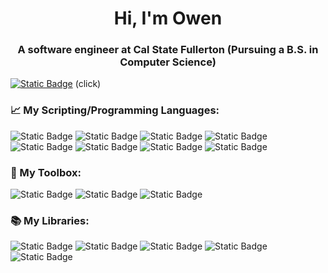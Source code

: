 <h1 align="center">Hi, I'm Owen</h1>
<h3 align="center">A software engineer at Cal State Fullerton (Pursuing a B.S. in Computer Science)</h3>

[![Static Badge](https://img.shields.io/badge/LinkedIn-%230A66C2?style=for-the-badge&logo=LinkedIn&labelColor=black)](https://www.linkedin.com/in/owen-r/) (click)

<h3 align="left">📈 My Scripting/Programming Languages:</h3>

![Static Badge](https://img.shields.io/badge/C%2B%2B-00599C?style=for-the-badge&logo=c%2B%2B&labelColor=black)
![Static Badge](https://img.shields.io/badge/C-A8B9CC?style=for-the-badge&logo=c&labelColor=black)
![Static Badge](https://img.shields.io/badge/X86-3ab292?style=for-the-badge&logo=data%3Aimage%2Fpng%3Bbase64%2CiVBORw0KGgoAAAANSUhEUgAAAGQAAABkCAYAAABw4pVUAAAIxklEQVR4Xu2cB6xtVRGGKdIMiIAiKMRHpIgiRmILijxEJSEagpgQicpTQEBENKgJljzFIIgNJIL9SRAJYsSKhaAgYEUTsddrjyX2XuD3H%2Bbuyz7%2FWWXuPUe8z8yXTHicNf%2BsffZZZ69Zs9a5m2ySJEmSJEmSJEmSJEmSJEmSJEmSJEmSJEmSJEnyvwPAlrQ1tL1oD1z8913V746E%2Fe9O24O2%2F%2BL1bKk%2B%2FzfwzW1Dewrt3bTvo85vaB%2BnvYC2m8aZJ4z%2FANoraZ%2Bn%2FW10DWO%2BSns97QDVb5TAvwkvpv124m3G%2BDftXbTdNe4sMN7DaZ%2Ba6CnGx2h7abyNBl78fWg3y5taCX%2BgPVHjLxfG2Ip2Hu3WyfDL4s%2B0ozX2qocXvTftF%2FJmZuEW2jrtJwq1O9Cuk5grxa7ladrHqoUXux3t2%2FIm5sG%2FaI%2FS%2FnpQsy3tCxJrVv5Be7D2tSqBPxb%2BW1hCsLX22YL%2B79cgc%2BIrtM21v1UFL3BX2t%2FlwkvYaLds6hW09bQ3034ydmjwLO23Bn1PVHGDH8Mne%2Fs2%2FXOyqcqTtc9VBS%2FwdL3iAjfR9ixot6C9FP6MbnGTakvQb3var1VcwNLeh4j2brS3il%2BJ68e6VQcv8KN6xcICbQfVjWH7maJRLEvaSXUKfV6iwgIfpt1JtQNse4cKBLuWe6lu1YD%2BY%2BcZqlHgi8jeyG5O7mzfHP4IamHz0Z1VO4btd4dP4C1Wb8aF%2Fvyxq2pK0O8KFQpPUs0Ytj9GBQW6g8Og39UqXOQv8GzyZNWsGtAeTTaRb6qaEvQ7X8VC7wPp6f9K21Z1JeAlH3uMPpN2OLzWtaP6maNNoAsB26DaGvQ9oqAv2WmqNfj6T9EmVLCj39tUKKxVzRi2f0MFwidUMzPwUoDlwhGOVL0Cf15GVtdfQuXGwifJFqHFFP2%2BqMIRt6I0QheBZ1e9TO3lqpsLDHx%2F1CuVY36GTnmb7e9VUQGr5eyj2gG2naQC4ULVKPR5ENr1phtVM4bth6igwMy1sSoM%2FmztrcJbVDvAtmPUucIJqh0DH51WQq9hFdwjVDcAz%2F%2B%2FJhrlGNWNgT%2Fre%2Bwnmj1pJ9PeQNuwaFalfgJtu7FvCIo%2BsthRCxt1hxS090T7Jg68T7Ul6PccFQr2oVxA23%2Bk2Zl2Avqp6o3oJAZsP1dFBW67yfzvgbRrtVGwBOBiNJ4MU9D5Hog9%2F79L20a0kQ%2FTJuvqc3sM%2FTalvUf08%2BDnCOyNwPdQWvwRfo1noT%2FXjLFyynraZtpnEXhK1nr2DrxqpDleGwvYRT963FcP%2BMLsTRJnFr6DQrmlBHwjqcUC%2BivwFjaAJwZ1FfijoIetBw6A7xvb5k%2BPc7SfKPBBMssmlS00bQs1tGYw0C%2B1RwZtD1ssbqF9T0GnrdGfFI0vI7aNaelnv%2BMK8NT8ueiv4Gt8hvYIjdsCvg9%2BR3CR9l0EvpKMpMI9%2FkTbW%2BNHofZg2g8nQ64YK6XsrH2UwMo2x2xZYHPPBtqHEL9%2Fh2n%2FReCjclaO07hRqD0Fy5swI1hiMZGulqDPD1TYwDIoS5MnMjf%2B%2F460SyZdi9jTqD%2FJw7OI3uTW4gqNGYXa4zRYBXuMLcBX%2Fr%2BcbKpi6XlzcocnABFsLp1aBoxh%2B4UqKnC46orQcRfar1QdwNYCzT2LGtTtCx91Leym2op%2BYsEFTzTscdHDkoTqvIbYHGqcq1oFPid%2FT4XCZaqrAl9pLgdbtB2scaJQ%2B0ENKNg%2Bx31VNwa%2BrdvjeaobQLsONmDvM3QQj37PV7FgZ86ai9UJ6HyRRmhwluqjULsf%2Bill6EwT%2FT6gQsHmk%2BIBA%2FhefY%2BbVVeDvvuouEA8%2BYFPUNFN%2B6NUHwV%2BLLPFcm7C%2FdD%2FcA9VncHXL1XHApeqrgZ9N4NvRrWIzSMGvGAWxeacXTRGBOo%2Bp8GEM1TTgv5f1wDCetUYiNWyLlBdC%2FQzt9DuowV6HPojTblK4%2FSAZ3W9yfyxqmuB%2Fki%2FXDUGYkd%2FzlddC%2FT3nU5RzRR02gm%2B4FkJ%2FQ5GwMvuPUKbUwP0f6MGEK5WjYHYfsg7VdcC%2FcztRNVMgf5BgRY22pvZ0Bj4Abkea1XXAv0C4DWqMRDbMfy06lqgvy3Q3KOxAMeqYgXYgq2a74%2Bh311UXOBY1bVAP1u6UjUD6M8%2FtvMZfW92LMnS5BYHqW4JxKu4Ec7W%2BDXg%2Bwwt3q6aGvDy%2Fe80gHCe6gbY9lp1LhDKKOn3SBUKNkeXD%2B7BU7TrRVDiKtpl%2BmIBGxn1T38E%2FT6rYsGKlaEKAP2OUnGBdaobYNtadS5gR1qrpxYH0C%2BffEs1S7DxDPUu8HvabvD960hpZYG2vfaloL8OMS5WnQL%2F%2BUCvHmWj8t6qHYBnfb2Sh7G0WVcC%2FrO31lkzo1yCgdeCemLj%2BJHmaG2scMm4rxLwi49gP1cojkz4D2uuFf8SN6hWQbzibeu0qZ84wO9nL0u1gbGvak1sE0%2FvcJgxdUCMr12pThW6ZQ%2F0J%2BKBb8JL9HbkZw3tYfDD0b0zvQPdYzzwwuCPVFjBziTbvPN02qnwI1G9idwoJxaIbd3apDv1NYdXhSM%2FyjSfZkEOvjm20t3BKNdpvzXo%2B3gsf2Ecxcop01sBfPEwxDo9SbUDiKfJ16BT2UT%2FGNAs2KBYo322oP9rNMicWHr0jzuLrsY%2Fif6NtMwrwumqVehztormgC1Wmz9DKAHPPCO7f8uhXBVH%2FPjnHqpV4H%2FJILJ%2BsUfS0iG3GvATlZEkI4LtKB6ofUSBfyjz%2BKbYvPJCjX8bbFin3hVOVW0NxApzhp3s2Er1CvzPZkTWRS1s0K2oAq3AN%2ByiE71iiUh9TQavQC50zHbwmo%2BqMeYLz7o0Tsm6j64B%2Bh5Kuxz9fYUBW0TaKZCHaqxZgR9NskwqelzoBtpTESy1bFTAb8ZB8In%2F1bj9YLPZ62inwUsV3W%2FfPID%2FsRk7aP6y0XXYjz1fRDsSc%2FpmJkmSJEmSJEmSJEmSJEmSJEmSJEmSJEmSJEmSJEmSJEmSJEmSFPgPcjJcbdJD8NgAAAAASUVORK5CYII%3D&labelColor=black)
![Static Badge](https://img.shields.io/badge/Python-3776AB?style=for-the-badge&logo=python&labelColor=black)
![Static Badge](https://img.shields.io/badge/R-276DC3?style=for-the-badge&logo=r&labelColor=black)
![Static Badge](https://img.shields.io/badge/BASH-4EAA25?style=for-the-badge&logo=GNU%20bash&labelColor=black)
![Static Badge](https://img.shields.io/badge/JavaScript-F7DF1E?style=for-the-badge&logo=javascript&labelColor=black)
![Static Badge](https://img.shields.io/badge/HTML5-E34F26?style=for-the-badge&logo=html5&labelColor=black)

<h3 align="left">🧰 My Toolbox:</h3>

![Static Badge](https://img.shields.io/badge/Jupyter-F37626?style=for-the-badge&logo=Jupyter&labelColor=black)
![Static Badge](https://img.shields.io/badge/Linux-FCC624?style=for-the-badge&logo=linux&labelColor=black)
![Static Badge](https://img.shields.io/badge/Conda-44A833?style=for-the-badge&logo=anaconda&labelColor=black)

<h3 align="left">📚 My Libraries:</h3>

![Static Badge](https://img.shields.io/badge/TensorFlow-FF6F00?style=for-the-badge&logo=TensorFlow&labelColor=black)
![Static Badge](https://img.shields.io/badge/Pandas-150458?style=for-the-badge&logo=pandas&labelColor=black)
![Static Badge](https://img.shields.io/badge/NumPy-013243?style=for-the-badge&logo=numpy&labelColor=black)
![Static Badge](https://img.shields.io/badge/Keras-D00000?style=for-the-badge&logo=keras&labelColor=black)
![Static Badge](https://img.shields.io/badge/jQuery-0769AD?style=for-the-badge&logo=jquery&labelColor=black)
